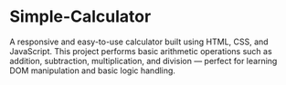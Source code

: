 # Simple-Calculator
A responsive and easy-to-use calculator built using HTML, CSS, and JavaScript. This project performs basic arithmetic operations such as addition, subtraction, multiplication, and division — perfect for learning DOM manipulation and basic logic handling.
